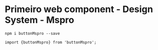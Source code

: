 # Primeiro web component - Design System - Mspro

`npm i buttonMspro --save`

``` import {buttonMspro} from 'buttonMspro'; ```